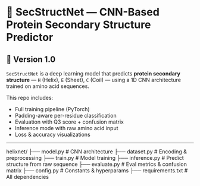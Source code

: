 # 🔬 SecStructNet — CNN-Based Protein Secondary Structure Predictor


## 🔖 Version 1.0

`SecStructNet` is a deep learning model that predicts **protein secondary structure** — `H` (Helix), `E` (Sheet), `C` (Coil) — using a 1D CNN architecture trained on amino acid sequences.

This repo includes:
- Full training pipeline (PyTorch)
- Padding-aware per-residue classification
- Evaluation with Q3 score + confusion matrix
- Inference mode with raw amino acid input
- Loss & accuracy visualizations

---
helixnet/
├── model.py           # CNN architecture
├── dataset.py         # Encoding & preprocessing
├── train.py           # Model training
├── inference.py       # Predict structure from raw sequence
├── evaluate.py        # Eval metrics & confusion matrix
├── config.py          # Constants & hyperparams
├── requirements.txt   # All dependencies
